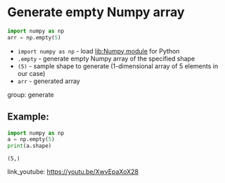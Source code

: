 # Generate empty Numpy array

```python
import numpy as np
arr = np.empty(5)
```

- `import numpy as np` - load [lib:Numpy module](/python-numpy/how-to-install-python-numpy-lib) for Python
- `.empty` - generate empty Numpy array of the specified shape
- `(5)` - sample shape to generate (1-dimensional array of 5 elements in our case)
- `arr` - generated array

group: generate

## Example: 
```python
import numpy as np
a = np.empty(5)
print(a.shape)
```
```
(5,)

```

link_youtube: https://youtu.be/XwvEpaXoX28
